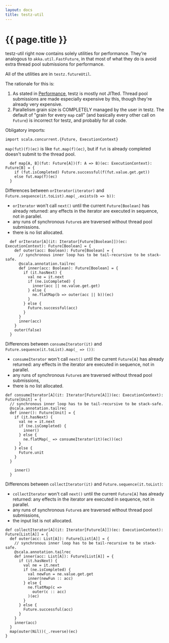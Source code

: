 ```yaml
---
layout: docs
title: testz-util
---
```


# {{ page.title }}

testz-util right now contains solely utilities for performance.
They're analogous to `akka.util.FastFuture`, in that most of what
they do is avoid extra thread pool submissions for performance.

All of the utilities are in `testz.futureUtil`.

The rationale for this is:
1. As stated in [Performance](./09-performance.md), testz is mostly not JITted.
Thread pool submissions are made especially expensive by this, though they're
already very expensive.
2. Parallelism grain size is COMPLETELY managed by the user in testz.
The default of "grain for every `map` call" (and basically every other call
on `Future`) is incorrect for testz, and probably for all code.

Obligatory imports:
```tut:silent
import scala.concurrent.{Future, ExecutionContext}
```

`map(fut)(f)(ec)` is like `fut.map(f)(ec)`, but if `fut` is already completed
doesn't submit to the thread pool.

```tut:silent
  def map[A, B](fut: Future[A])(f: A => B)(ec: ExecutionContext): Future[B] = {
    if (fut.isCompleted) Future.successful(f(fut.value.get.get))
    else fut.map(f)(ec)
  }
```

Differences between `orIterator(iterator)`
and `Future.sequence(it.toList).map(_.exists(b => b))`:

  - `orIterator` won't call `next()` until the current
    `Future[Boolean]` has already returned: any effects in the iterator
    are executed in sequence, not in parallel.
  - any runs of synchronous `Future`s are traversed without
    thread pool submissions.
  - there is no list allocated.

```tut:silent
  def orIterator[A](it: Iterator[Future[Boolean]])(ec: ExecutionContext): Future[Boolean] = {
    def outer(acc: Boolean): Future[Boolean] = {
      // synchronous inner loop has to be tail-recursive to be stack-safe.
      @scala.annotation.tailrec
      def inner(acc: Boolean): Future[Boolean] = {
        if (it.hasNext) {
          val ne = it.next
          if (ne.isCompleted) {
            inner(acc || ne.value.get.get)
          } else {
            ne.flatMap(b => outer(acc || b))(ec)
          }
        } else {
          Future.successful(acc)
        }
      }
      inner(acc)
    }
    outer(false)
  }
```

Differences between `consumeIterator(it)`
and `Future.sequence(it.toList).map(_ => ())`:

  - `consumeIterator` won't call `next()` until the current `Future[A]` has
    already returned: any effects in the iterator are executed in sequence,
    not in parallel.
  - any runs of synchronous `Future`s are traversed without thread pool
    submissions,
  - there is no list allocated.

```tut:silent
def consumeIterator[A](it: Iterator[Future[A]])(ec: ExecutionContext): Future[Unit] = {
  // synchronous inner loop has to be tail-recursive to be stack-safe.
  @scala.annotation.tailrec
  def inner(): Future[Unit] = {
    if (it.hasNext) {
      val ne = it.next
      if (ne.isCompleted) {
        inner()
      } else {
        ne.flatMap(_ => consumeIterator(it)(ec))(ec)
      }
    } else {
      Future.unit
    }
  }

    inner()
  }
```

Differences between `collectIterator(it)`
and `Future.sequence(it.toList)`:

  - `collectIterator` won't call `next()` until the current `Future[A]` has
    already returned: any effects in the iterator are executed in sequence,
    not in parallel.
  - any runs of synchronous `Future`s are traversed without thread pool
    submissions,
  - the input list is not allocated.

```tut:silent
def collectIterator[A](it: Iterator[Future[A]])(ec: ExecutionContext): Future[List[A]] = {
  def outer(acc: List[A]): Future[List[A]] = {
    // synchronous inner loop has to be tail-recursive to be stack-safe.
    @scala.annotation.tailrec
    def inner(acc: List[A]): Future[List[A]] = {
      if (it.hasNext) {
        val ne = it.next
        if (ne.isCompleted) {
          val newFun = ne.value.get.get
          inner(newFun :: acc)
        } else {
          ne.flatMap(c =>
            outer(c :: acc)
          )(ec)
        }
      } else {
        Future.successful(acc)
      }
    }
    inner(acc)
  }
  map(outer(Nil))(_.reverse)(ec)
}
```
